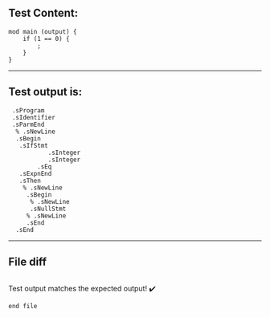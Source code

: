 
Test Content: 
-------------------------
```
mod main (output) {
    if (1 == 0) {
        ;
    }
}
```
------------------------
Test output is: 
-------------------------
```
 .sProgram
 .sIdentifier
 .sParmEnd
  % .sNewLine
  .sBegin
   .sIfStmt
           .sInteger
           .sInteger
        .sEq
   .sExpnEnd
   .sThen
    % .sNewLine
     .sBegin
      % .sNewLine
      .sNullStmt
     % .sNewLine
     .sEnd
  .sEnd

```
------------------------

File diff
-------------------------
```diff

```
Test output matches the expected output! :heavy_check_mark:

```
end file
